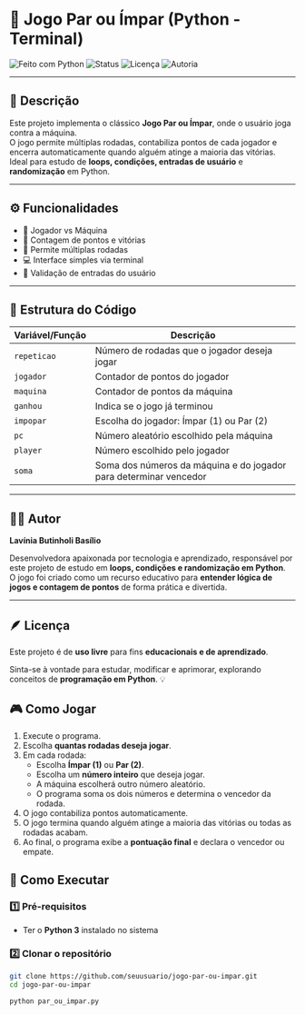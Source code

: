 # 🎲 Jogo Par ou Ímpar (Python - Terminal)

![Feito com Python](https://img.shields.io/badge/feito%20com-Python-FFC0CB?logo=python&logoColor=white)
![Status](https://img.shields.io/badge/status-concluído-FFC0CB)
![Licença](https://img.shields.io/badge/licença-Livre-FFC0CB)
![Autoria](https://img.shields.io/badge/feito%20por-Lavínia%20Butinholi%20Basílio-FFC0CB)


---

## 📖 Descrição
Este projeto implementa o clássico **Jogo Par ou Ímpar**, onde o usuário joga contra a máquina.  
O jogo permite múltiplas rodadas, contabiliza pontos de cada jogador e encerra automaticamente quando alguém atinge a maioria das vitórias.  
Ideal para estudo de **loops, condições, entradas de usuário** e **randomização** em Python.

---

## ⚙️ Funcionalidades
- 🔹 Jogador vs Máquina  
- 🎯 Contagem de pontos e vitórias  
- 🔄 Permite múltiplas rodadas  
- 💻 Interface simples via terminal  
- 🚨 Validação de entradas do usuário  

---

## 🧠 Estrutura do Código
| Variável/Função | Descrição |
|-----------------|------------|
| `repeticao` | Número de rodadas que o jogador deseja jogar |
| `jogador` | Contador de pontos do jogador |
| `maquina` | Contador de pontos da máquina |
| `ganhou` | Indica se o jogo já terminou |
| `impopar` | Escolha do jogador: Ímpar (1) ou Par (2) |
| `pc` | Número aleatório escolhido pela máquina |
| `player` | Número escolhido pelo jogador |
| `soma` | Soma dos números da máquina e do jogador para determinar vencedor |

---

## 👩‍💻 Autor

**Lavínia Butinholi Basílio**  

Desenvolvedora apaixonada por tecnologia e aprendizado, responsável por este projeto de estudo em **loops, condições e randomização em Python**.  
O jogo foi criado como um recurso educativo para **entender lógica de jogos e contagem de pontos** de forma prática e divertida.

---

## 🪶 Licença

Este projeto é de **uso livre** para fins **educacionais e de aprendizado**.  

Sinta-se à vontade para estudar, modificar e aprimorar, explorando conceitos de **programação em Python**. 💡



## 🎮 Como Jogar

1. Execute o programa.  
2. Escolha **quantas rodadas deseja jogar**.  
3. Em cada rodada:
   - Escolha **Ímpar (1)** ou **Par (2)**.  
   - Escolha um **número inteiro** que deseja jogar.  
   - A máquina escolherá outro número aleatório.  
   - O programa soma os dois números e determina o vencedor da rodada.  
4. O jogo contabiliza pontos automaticamente.  
5. O jogo termina quando alguém atinge a maioria das vitórias ou todas as rodadas acabam.  
6. Ao final, o programa exibe a **pontuação final** e declara o vencedor ou empate.


## 🚀 Como Executar

### 1️⃣ Pré-requisitos
- Ter o **Python 3** instalado no sistema

### 2️⃣ Clonar o repositório
```bash
git clone https://github.com/seuusuario/jogo-par-ou-impar.git
cd jogo-par-ou-impar

python par_ou_impar.py

